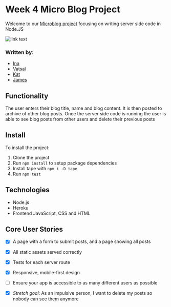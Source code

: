 # Week 4 Micro Blog Project

Welcome to our [Microblog project](https://gmno-blogsite.herokuapp.com/) focusing on writing server side code in Node.JS

![link text](https://media.giphy.com/media/xpxtdcSjOIUSI/giphy.gif)


### Written by: 
- [Ina](https://github.com/itsina96)
- [Vatsal](https://github.com/VatsKan)
- [Kat](https://github.com/Alexreid95)
- [James](https://github.com/jamesj-0)

## Functionality 

The user enters their blog title, name and blog content. It is then posted to archive of other blog posts. Once the server side code is running the user is able to see blog posts from other users and delete their previous posts


## Install 
To install the project: 
1. Clone the project
2. Run ```npm install``` to setup package dependencies
3. Install tape with ```npm i -D tape```
4. Run ```npm test```


## Technologies

- Node.js
- Heroku
- Frontend JavaScript, CSS and HTML

## Core User Stories
- [x] A page with a form to submit posts, and a page showing all posts
- [x] All static assets served correctly
- [x] Tests for each server route
- [x] Responsive, mobile-first design
- [ ] Ensure your app is accessible to as many different users as possible
- [x] *Stretch goal*: As an impulsive person, I want to delete my posts so nobody can see them anymore

